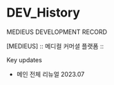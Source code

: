 # DEV_History
MEDIEUS DEVELOPMENT RECORD

[MEDIEUS]
:: 메디컬 커머셜 플랫폼 ::

Key updates
- 메인 전체 리뉴얼 2023.07

